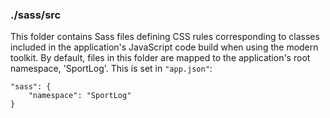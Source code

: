### ./sass/src

This folder contains Sass files defining CSS rules corresponding to classes
included in the application's JavaScript code build when using the modern toolkit.
By default, files in this folder are mapped to the application's root namespace, 'SportLog'.
This is set in `"app.json"`:

    "sass": {
        "namespace": "SportLog"
    }